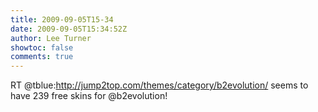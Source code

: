 ```yaml
---
title: 2009-09-05T15-34
date: 2009-09-05T15:34:52Z
author: Lee Turner
showtoc: false
comments: true
---
```


RT @tblue:http://jump2top.com/themes/category/b2evolution/ seems to have 239 free skins for @b2evolution!

